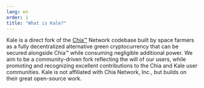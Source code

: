 ```yaml
---
lang: en
order: 1
title: "What is Kale?"
---
```


Kale is a direct fork of the [Chia&trade;](https://github.com/Chia-Network) Network codebase built by space farmers as a fully decentralized alternative green cryptocurrency that can be secured alongside Chia&trade; while consuming negligible additional power. We aim to be a community-driven fork reflecting the will of our users, while promoting and recognizing excellent contributions to the Chia and Kale user communities. Kale is not affiliated with Chia Network, Inc., but builds on their great open-source work.

